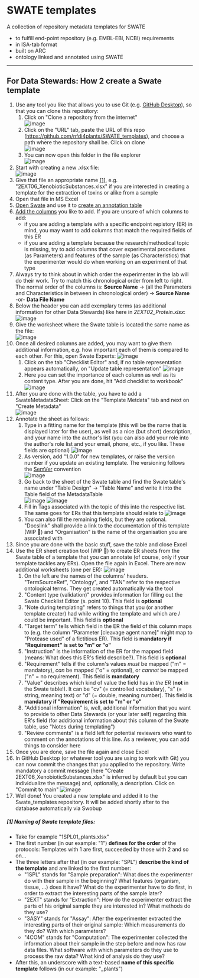 # SWATE templates

A collection of repository metadata templates for SWATE
- to fulfill end-point repository (e.g. EMBL-EBI, NCBI) requirements 
- in ISA-tab format
- built on ARC
- ontology linked and annotated using SWATE 

---

## For Data Stewards: How 2 create a Swate template

1. Use any tool you like that allows you to use Git (e.g. [GitHub Desktop](https://desktop.github.com/)), so that you can clone this repository:
    1. Click on "Clone a repository from  the internet"  
![image](https://user-images.githubusercontent.com/47781170/146229724-8b675647-9541-4522-8f25-d92e2810bedf.png)
    2. Click on the "URL" tab, paste the URL of this repo (https://github.com/nfdi4plants/SWATE_templates), and choose a path where the repository shall be. Click on clone  
    ![image](https://user-images.githubusercontent.com/47781170/146238392-8904d4bf-c515-4ab5-835b-70f1b760b39a.png)
    3. You can now open this folder in the file explorer  
    ![image](https://user-images.githubusercontent.com/47781170/146238760-9ebf10a7-7a39-43e8-b1a5-7428490c838e.png)
2. Start with creating a new .xlsx file:  
![image](https://user-images.githubusercontent.com/47781170/146222236-fa5c0952-95e1-4d29-ad25-ab23cac44901.png)
3. Give that file an appropriate name [[1]](#[1]-Naming-of-Swate-template-files), e.g. "2EXT06_XenobioticSubstances.xlsx" if you are interested in creating a template for the extraction of toxins or alike from a sample
4. Open that file in MS Excel
5. [Open Swate](https://github.com/nfdi4plants/Swate/wiki/Starting-Swate) and use it to [create an annotation table](https://github.com/nfdi4plants/Swate/wiki/Creating-Annotation-tables)
6. [Add the columns](https://github.com/nfdi4plants/Swate/wiki/Adding-Building-Blocks) you like to add. If you are unsure of which columns to add:
    - if you are adding a template with a specific endpoint repistory (ER) in mind, you may want to add columns that match the required fields of this ER
    - if you are adding a template because the research/methodical topic is missing, try to add columns that cover experimental procedures (as Parameters) and features of the sample (as Characteristics) that the experimenter would do when working on an experiment of that type
7. Always try to think about in which order the experimenter in the lab will do their work. Try to match this chronological order from left to right. The normal order of the columns is: **Source Name** -> (all the Parameters and Characteristics in between in chronological order) -> **Source Name** -or- **Data File Name**
8. Below the header you can add exemplary terms (as additional information for other Data Stewards) like here in _2EXT02_Protein.xlsx_:  
  ![image](https://user-images.githubusercontent.com/47781170/146252236-0dd11621-76e9-4d28-b5fe-b495362a1cc5.png)
9. Give the worksheet where the Swate table is located the same name as the file:  
![image](https://user-images.githubusercontent.com/47781170/146319903-679a77a1-399c-4b25-b4f7-28c040b7766f.png)
10. Once all desired columns are added, you may want to give them additional information, e.g. how important each of them is compared to each other. For this, open Swate Experts:
![image](https://user-images.githubusercontent.com/47781170/146252813-7712a53d-f5c2-441e-8e41-6eeb86ee5d88.png)
    1. Click on the tab "Checklist Editor" and, if no table representation appears automatically, on "Update table representation"
![image](https://user-images.githubusercontent.com/47781170/146321929-cf72a0d7-b053-4c46-81d1-7a8a7f22ec77.png)
    2. Here you can set the importance of each column as well as its content type. After you are done, hit "Add checklist to workbook"
![image](https://user-images.githubusercontent.com/47781170/146322079-2e195c9b-78cf-44f3-9158-9e6199d90db8.png)
12. After you are done with the table, you have to add a SwateMetadataSheet: Click on the "Template Metdata" tab and next on "Create Metadata"  
![image](https://user-images.githubusercontent.com/47781170/146253890-9a5afbfb-ea08-491c-b2ab-87e5d5d2968e.png)
12. Annotate the sheet as follows:
    1. Type in a fitting name for the template (this will be the name that is displayed later for the user), as well as a nice (but short) description, and your name into the author's list (you can also add your role into the author's role list and your email, phone, etc., if you like. These fields are optional)
![image](https://user-images.githubusercontent.com/47781170/146255531-97318a5f-cc34-420f-9474-0b09621ba65a.png)
    2. As version, add "1.0.0" for new templates, or raise the version number if you update an existing template. The versioning follows the [SemVer](https://semver.org/) convention  
![image](https://user-images.githubusercontent.com/47781170/146319464-952fb007-487d-44da-9731-d8e092d80700.png)
    3. Go back to the sheet of the Swate table and find the Swate table's name under "Table Design" -> "Table Name" and write it into the Table field of the MetadataTable  
![image](https://user-images.githubusercontent.com/47781170/146319637-10a00303-7f9f-4d0c-9fb0-a457ed7863f1.png)
![image](https://user-images.githubusercontent.com/47781170/146319563-3144b549-02c7-4cf2-b20b-677deee99322.png)
    4. Fill in Tags associated with the topic of this into the respective list. The same goes for ERs that this template should relate to
![image](https://user-images.githubusercontent.com/47781170/146320122-9f650df1-e5e1-4c59-8fc8-78038eaaf97e.png)
    5. You can also fill the remaining fields, but they are optional. "Docslink" shall provide a link to the documentation of this template (WIP 🚧) and "Organisation" is the name of the organisation you are associated with
13. Since you are done with the basic stuff, save the table and close Excel
14. Use the ER sheet creation tool (WIP 🚧) to create ER sheets from the Swate table of a template that you can annotate (of course, only if your template tackles any ERs). Open the file again in Excel. There are now additional worksheets (one per ER):
![image](https://user-images.githubusercontent.com/47781170/146320767-e822c9cf-571e-4dc0-8e80-172dec325558.png)
    1. On the left are the names of the columns' headers. "TermSourceRef", "Ontology", and "TAN" refer to the respective ontological terms. They get created automatically via the tool
    2. "Content type (validation)" provides information for filling out the Swate Checklist Editor (s. point 10). This field is **optional**
    3. "Note during templating" refers to things that you (or another template creater) had while writing the template and which are / could be important. This field is **optional**
    4. "Target term" tells which field in the ER the field of this column maps to (e.g. the column "Parameter [cleavage agent name]" might map to "Protease used" of a fictitious ER). This field is **mandatory if "Requirement" is set to "m" or "o"**
    5. "Instruction" is the information of the ER for the mapped field (means: What does this ER's field describe?). This field is **optional**
    6. "Requirement" tells if the column's values _must_ be mapped ("m" = mandatory), _can_ be mapped ("o" = optional), or _cannot_ be mapped ("n" = no requirement). This field is **mandatory**
    7. "Value" describes which kind of value the field has _in the ER_ (**not** in the Swate table!). It can be "cv" (= controlled vocabulary), "s" (= string, meaning text) or "d" (= double, meaning number). This field is **mandatory if "Requirement is set to "m" or "o"**
    8. "Additional information" is, well, additional information that you want to provide to other Data Stewards (or your later self) regarding this ER's field (for additional information about this column of the Swate table, use "Notes during templating")
    9. "Review comments" is a field left for potential reviewers who want to comment on the annotations of this line. As a reviewer, you can add things to consider here
15. Once you are done, save the file again and close Excel
16. In GitHub Desktop (or whatever tool you are using to work with Git) you can now commit the changes that you applied to the repository. Write mandatory a commit message (here "Create 2EXT06_XenobioticSubstances.xlsx" is inferred by default but you can individualize the message) and, optionally, a description. Click on "Commit to main"
![image](https://user-images.githubusercontent.com/47781170/146326619-05637e4a-40e5-4631-93c1-644c47fe5c50.png)
17. Well done! You created a new template and added it to the Swate_templates repository. It will be added shortly after to the database automatically via Swobup

##### [1] Naming of Swate template files:
- Take for example "1SPL01_plants.xlsx"
- The first number (in our example: "1") **defines for the order** of the protocols: Templates with 1 are first, succeeded by those with 2 and so on...
- The three letters after that (in our example: "SPL") **describe the kind of the template** and are linked to the first number:
  - "1SPL" stands for "Sample preparation": What does the experimenter do with their sample in the beginning? What features (organism, tissue, ...) does it have? What do the experimenter have to do first, in order to extract the interesting parts of the sample later?
  - "2EXT" stands for "Extraction": How do the experimenter extract the parts of his original sample they are interested in? What methods do they use?
  - "3ASY" stands for "Assay": After the experimenter extracted the interesting parts of their original sample: Which measurements do they do? With which parameters?
  - "4COM" stands for "Computation": The experimenter collected the information about their sample in the step before and now has raw data files. What software with which parameters do they use to process the raw data? What kind of analysis do they use?
- After this, an underscore with a text-based **name of this specific template** follows (in our example: "_plants")
